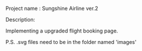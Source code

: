 Project name : Sungshine Airline ver.2

Description:

Implementing a upgraded flight booking page.

P.S. .svg files need to be in the folder named 'images'
